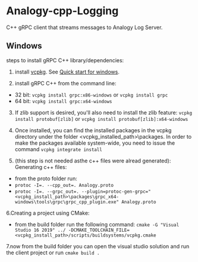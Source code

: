 # Analogy-cpp-Logging
C++ gRPC client that streams messages to Analogy Log Server.

## Windows

steps to install gRPC C++ library/dependencies:

1. install [vcpkg](https://github.com/microsoft/vcpkg). See [Quick start for windows](https://github.com/microsoft/vcpkg#quick-start-windows).

2. install gRPC C++ from the command line:
  -  32 bit: `vcpkg install grpc:x86-windows` or `vcpkg install grpc`
  -  64 bit: `vcpkg install grpc:x64-windows`

3.  If zlib support is desired, you'll also need to install the zlib feature: `vcpkg install protobuf[zlib]` or `vcpkg install protobuf[zlib]:x64-windows` 

4.  Once installed, you can find the installed packages in the vcpkg directory under the folder <vcpkg_installed_path>\packages. In order to make the packages available system-wide, you need to issue the command `vcpkg integrate install`

5. (this step is not needed asthe c++ files were alread generated): Generating c++ files:
 - from the proto folder run:
 - `protoc -I=. --cpp_out=. Analogy.proto`
 - `protoc -I=. --grpc_out=. --plugin=protoc-gen-grpc="<vcpkg_install_path>\packages\grpc_x64-windows\tools\grpc\grpc_cpp_plugin.exe" Analogy.proto` 

6.Creating a project using CMake:
- from the build folder run the following command: 
`cmake -G "Visual Studio 16 2019" ../ -DCMAKE_TOOLCHAIN_FILE=<vcpkg_install_path>/scripts/buildsystems/vcpkg.cmake`

7.now from the build folder you can open the visual studio solution  and run the client project or run `cmake build .`
